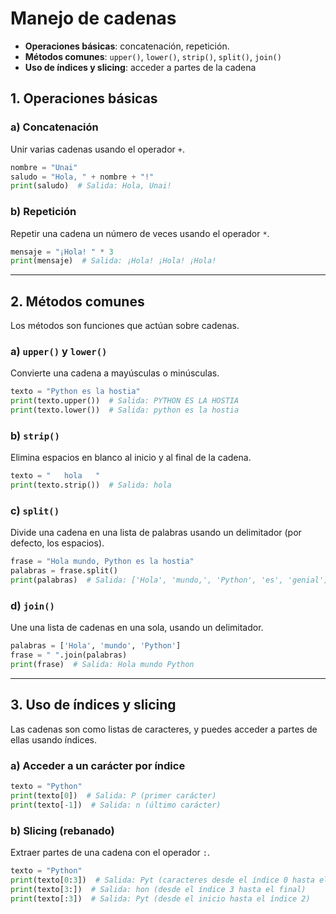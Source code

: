 # Manejo de cadenas
- **Operaciones básicas**: concatenación, repetición.
- **Métodos comunes**: `upper()`, `lower()`, `strip()`, `split()`, `join()`
- **Uso de índices y slicing**: acceder a partes de la cadena

## **1. Operaciones básicas**
### a) **Concatenación**
Unir varias cadenas usando el operador `+`.
```python
nombre = "Unai"
saludo = "Hola, " + nombre + "!"
print(saludo)  # Salida: Hola, Unai!
```

### b) **Repetición**
Repetir una cadena un número de veces usando el operador `*`.
```python
mensaje = "¡Hola! " * 3
print(mensaje)  # Salida: ¡Hola! ¡Hola! ¡Hola! 
```

---

## **2. Métodos comunes**
Los métodos son funciones que actúan sobre cadenas.

### a) **`upper()` y `lower()`**
Convierte una cadena a mayúsculas o minúsculas.
```python
texto = "Python es la hostia"
print(texto.upper())  # Salida: PYTHON ES LA HOSTIA
print(texto.lower())  # Salida: python es la hostia
```

### b) **`strip()`**
Elimina espacios en blanco al inicio y al final de la cadena.
```python
texto = "   hola   "
print(texto.strip())  # Salida: hola
```

### c) **`split()`**
Divide una cadena en una lista de palabras usando un delimitador (por defecto, los espacios).
```python
frase = "Hola mundo, Python es la hostia"
palabras = frase.split()
print(palabras)  # Salida: ['Hola', 'mundo,', 'Python', 'es', 'genial']
```

### d) **`join()`**
Une una lista de cadenas en una sola, usando un delimitador.
```python
palabras = ['Hola', 'mundo', 'Python']
frase = " ".join(palabras)
print(frase)  # Salida: Hola mundo Python
```

---

## **3. Uso de índices y slicing**
Las cadenas son como listas de caracteres, y puedes acceder a partes de ellas usando índices.

### a) **Acceder a un carácter por índice**
```python
texto = "Python"
print(texto[0])  # Salida: P (primer carácter)
print(texto[-1])  # Salida: n (último carácter)
```

### b) **Slicing (rebanado)**
Extraer partes de una cadena con el operador `:`.
```python
texto = "Python"
print(texto[0:3])  # Salida: Pyt (caracteres desde el índice 0 hasta el 2)
print(texto[3:])  # Salida: hon (desde el índice 3 hasta el final)
print(texto[:3])  # Salida: Pyt (desde el inicio hasta el índice 2)
```